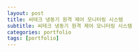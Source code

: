 ```yaml
---
layout: post
title: 씨테크 냉동기 원격 제어 모니터링 시스템
subtitle: 씨테크 냉동기 원격 제어 모니터링 시스템
categories: portfolio
tags: [portfolio]
---
```

